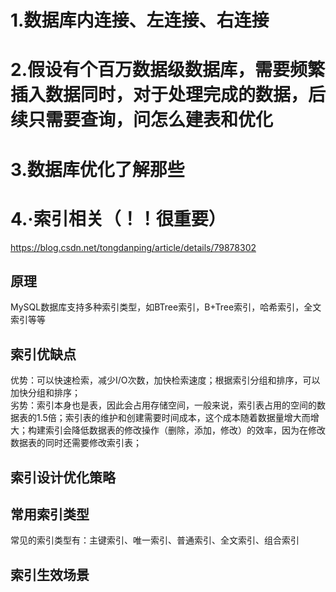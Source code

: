 # 1.数据库内连接、左连接、右连接

# 2.假设有个百万数据级数据库，需要频繁插入数据同时，对于处理完成的数据，后续只需要查询，问怎么建表和优化

# 3.数据库优化了解那些

# 4.·索引相关（！！很重要）
https://blog.csdn.net/tongdanping/article/details/79878302  
## 原理     
MySQL数据库支持多种索引类型，如BTree索引，B+Tree索引，哈希索引，全文索引等等       
## 索引优缺点  
优势：可以快速检索，减少I/O次数，加快检索速度；根据索引分组和排序，可以加快分组和排序；    
劣势：索引本身也是表，因此会占用存储空间，一般来说，索引表占用的空间的数据表的1.5倍；索引表的维护和创建需要时间成本，这个成本随着数据量增大而增大；构建索引会降低数据表的修改操作（删除，添加，修改）的效率，因为在修改数据表的同时还需要修改索引表；     

## 索引设计优化策略   


## 常用索引类型   
常见的索引类型有：主键索引、唯一索引、普通索引、全文索引、组合索引    

## 索引生效场景   
